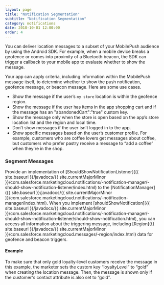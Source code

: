 ```yaml
---
layout: page
title: "Notification Segmentation"
subtitle: "Notification Segmentation"
category: notifications
date: 2018-10-01 12:00:00
order: 4
---
```

You can deliver location messages to a subset of your MobilePush audience by using the Android SDK. For example, when a mobile device breaks a geofence or comes into proximity of a Bluetooth beacon, the SDK can trigger a callback to your mobile app to evaluate whether to show the message.

Your app can apply criteria, including information within the MobilePush message itself, to determine whether to show the push notification, geofence message, or beacon message. Here are some use cases.

- Show the message if the user’s `my store` location is within the geofence region.
- Show the message if the user has items in the app shopping cart and if the message has an "abandonedCart":"true" custom key.
- Show the message only when the store is open based on the app’s store location list and the region and local time.
- Don’t show messages if the user isn’t logged in to the app.
- Show specific messages based on the user’s customer profile. For example, customers who are coffee lovers get messages about coffee, but customers who prefer pastry receive a message to “add a coffee” when they're in the shop.

### Segment Messages

Provide an implementation of [ShouldShowNotificationListener]({{ site.baseurl }}/javadocs/{{ site.currentMajorMinor }}/com.salesforce.marketingcloud.notifications/-notification-manager/-should-show-notification-listener/index.html) to the [NotificationManager]({{ site.baseurl }}/javadocs/{{ site.currentMajorMinor }}/com.salesforce.marketingcloud.notifications/-notification-manager/index.html). When you implement [shouldShowNotification]({{ site.baseurl }}/javadocs/{{ site.currentMajorMinor }}/com.salesforce.marketingcloud.notifications/-notification-manager/-should-show-notification-listener/should-show-notification.html), you can access all information about the triggering message, including [Region]({{ site.baseurl }}/javadocs/{{ site.currentMajorMinor }}/com.salesforce.marketingcloud.messages/-region/index.html) data for geofence and beacon triggers.

#### Example
To make sure that only gold loyalty-level customers receive the message in this example, the marketer sets the custom key “loyaltyLevel” to “gold” when creating the location message. Then, the message is shown only if the customer's contact attribute is also set to “gold”.

<script src="https://gist.github.com/sfmc-mobilepushsdk/3cc858af908f1b559677294abd1a1364.js"></script>
